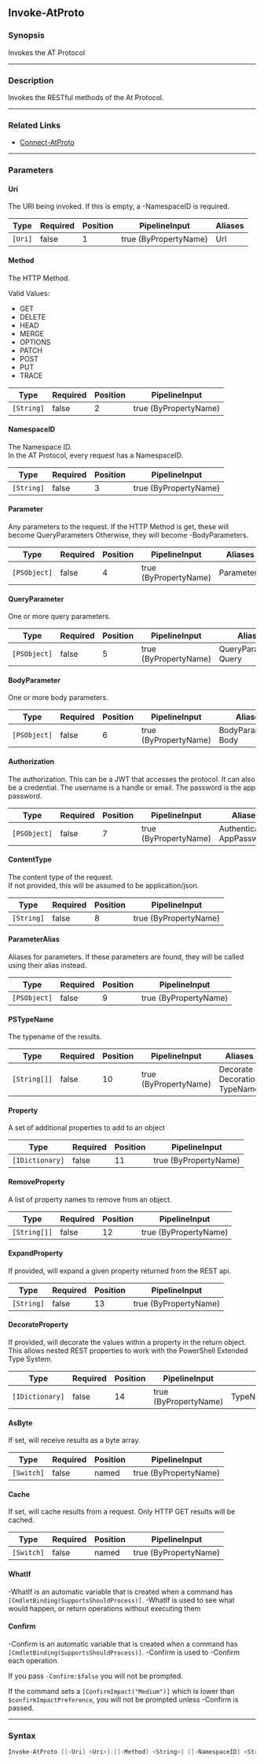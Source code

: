Invoke-AtProto
--------------




### Synopsis
Invokes the AT Protocol



---


### Description

Invokes the RESTful methods of the At Protocol.



---


### Related Links
* [Connect-AtProto](Connect-AtProto.md)





---


### Parameters
#### **Uri**

The URI being invoked.  If this is empty, a -NamespaceID is required.






|Type   |Required|Position|PipelineInput        |Aliases|
|-------|--------|--------|---------------------|-------|
|`[Uri]`|false   |1       |true (ByPropertyName)|Url    |



#### **Method**

The HTTP Method.



Valid Values:

* GET
* DELETE
* HEAD
* MERGE
* OPTIONS
* PATCH
* POST
* PUT
* TRACE






|Type      |Required|Position|PipelineInput        |
|----------|--------|--------|---------------------|
|`[String]`|false   |2       |true (ByPropertyName)|



#### **NamespaceID**

The Namespace ID.  
In the AT Protocol, every request has a NamespaceID.






|Type      |Required|Position|PipelineInput        |
|----------|--------|--------|---------------------|
|`[String]`|false   |3       |true (ByPropertyName)|



#### **Parameter**

Any parameters to the request.
If the HTTP Method is get, these will become QueryParameters
Otherwise, they will become -BodyParameters.






|Type        |Required|Position|PipelineInput        |Aliases   |
|------------|--------|--------|---------------------|----------|
|`[PSObject]`|false   |4       |true (ByPropertyName)|Parameters|



#### **QueryParameter**

One or more query parameters.






|Type        |Required|Position|PipelineInput        |Aliases                  |
|------------|--------|--------|---------------------|-------------------------|
|`[PSObject]`|false   |5       |true (ByPropertyName)|QueryParameters<br/>Query|



#### **BodyParameter**

One or more body parameters.






|Type        |Required|Position|PipelineInput        |Aliases                |
|------------|--------|--------|---------------------|-----------------------|
|`[PSObject]`|false   |6       |true (ByPropertyName)|BodyParameters<br/>Body|



#### **Authorization**

The authorization.
This can be a JWT that accesses the protocol.
It can also be a credential.
The username is a handle or email.
The password is the app password.






|Type        |Required|Position|PipelineInput        |Aliases                       |
|------------|--------|--------|---------------------|------------------------------|
|`[PSObject]`|false   |7       |true (ByPropertyName)|Authentication<br/>AppPassword|



#### **ContentType**

The content type of the request.  
If not provided, this will be assumed to be application/json.






|Type      |Required|Position|PipelineInput        |
|----------|--------|--------|---------------------|
|`[String]`|false   |8       |true (ByPropertyName)|



#### **ParameterAlias**

Aliases for parameters.
If these parameters are found, they will be called using their alias instead.






|Type        |Required|Position|PipelineInput        |
|------------|--------|--------|---------------------|
|`[PSObject]`|false   |9       |true (ByPropertyName)|



#### **PSTypeName**

The typename of the results.






|Type        |Required|Position|PipelineInput        |Aliases                             |
|------------|--------|--------|---------------------|------------------------------------|
|`[String[]]`|false   |10      |true (ByPropertyName)|Decorate<br/>Decoration<br/>TypeName|



#### **Property**

A set of additional properties to add to an object






|Type           |Required|Position|PipelineInput        |
|---------------|--------|--------|---------------------|
|`[IDictionary]`|false   |11      |true (ByPropertyName)|



#### **RemoveProperty**

A list of property names to remove from an object.






|Type        |Required|Position|PipelineInput        |
|------------|--------|--------|---------------------|
|`[String[]]`|false   |12      |true (ByPropertyName)|



#### **ExpandProperty**

If provided, will expand a given property returned from the REST api.






|Type      |Required|Position|PipelineInput        |
|----------|--------|--------|---------------------|
|`[String]`|false   |13      |true (ByPropertyName)|



#### **DecorateProperty**

If provided, will decorate the values within a property in the return object.
This allows nested REST properties to work with the PowerShell Extended Type System.






|Type           |Required|Position|PipelineInput        |Aliases           |
|---------------|--------|--------|---------------------|------------------|
|`[IDictionary]`|false   |14      |true (ByPropertyName)|TypeNameOfProperty|



#### **AsByte**

If set, will receive results as a byte array.






|Type      |Required|Position|PipelineInput        |
|----------|--------|--------|---------------------|
|`[Switch]`|false   |named   |true (ByPropertyName)|



#### **Cache**

If set, will cache results from a request.  Only HTTP GET results will be cached.






|Type      |Required|Position|PipelineInput        |
|----------|--------|--------|---------------------|
|`[Switch]`|false   |named   |true (ByPropertyName)|



#### **WhatIf**
-WhatIf is an automatic variable that is created when a command has ```[CmdletBinding(SupportsShouldProcess)]```.
-WhatIf is used to see what would happen, or return operations without executing them
#### **Confirm**
-Confirm is an automatic variable that is created when a command has ```[CmdletBinding(SupportsShouldProcess)]```.
-Confirm is used to -Confirm each operation.

If you pass ```-Confirm:$false``` you will not be prompted.


If the command sets a ```[ConfirmImpact("Medium")]``` which is lower than ```$confirmImpactPreference```, you will not be prompted unless -Confirm is passed.



---


### Syntax
```PowerShell
Invoke-AtProto [[-Uri] <Uri>] [[-Method] <String>] [[-NamespaceID] <String>] [[-Parameter] <PSObject>] [[-QueryParameter] <PSObject>] [[-BodyParameter] <PSObject>] [[-Authorization] <PSObject>] [[-ContentType] <String>] [[-ParameterAlias] <PSObject>] [[-PSTypeName] <String[]>] [[-Property] <IDictionary>] [[-RemoveProperty] <String[]>] [[-ExpandProperty] <String>] [[-DecorateProperty] <IDictionary>] [-AsByte] [-Cache] [-WhatIf] [-Confirm] [<CommonParameters>]
```
